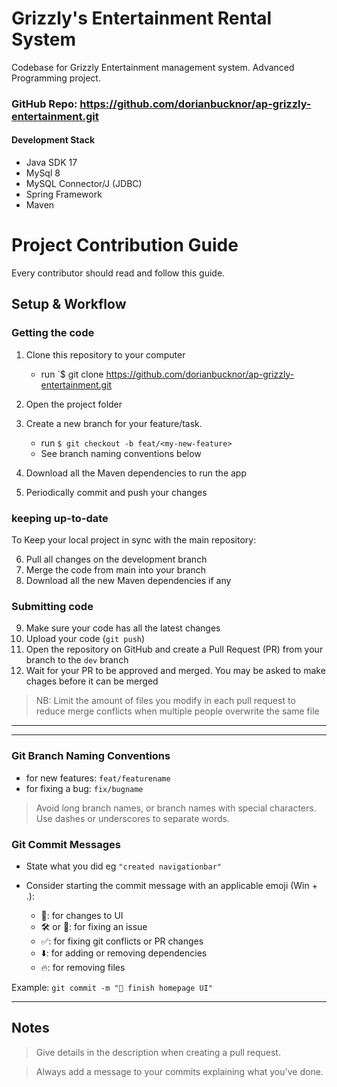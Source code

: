 # Grizzly's Entertainment Rental System

Codebase for Grizzly Entertainment management system. Advanced Programming project.

### GitHub Repo: https://github.com/dorianbucknor/ap-grizzly-entertainment.git

#### Development Stack

+ Java SDK 17
+ MySql 8
+ MySQL Connector/J (JDBC)
+ Spring Framework
+ Maven

# Project Contribution Guide

Every contributor should read and follow this guide.

## Setup & Workflow

### Getting the code

1. Clone this repository to your computer
    - run `$ git clone https://github.com/dorianbucknor/ap-grizzly-entertainment.git

2. Open the project folder
3. Create a new branch for your feature/task.
    - run `$ git checkout -b feat/<my-new-feature>`
    - See branch naming conventions below
4. Download all the Maven dependencies to run the app
5. Periodically commit and push your changes

### keeping up-to-date

To Keep your local project in sync with the main repository:

6. Pull all changes on the development branch
7. Merge the code from main into your branch
8. Download all the new Maven dependencies if any

### Submitting code

9. Make sure your code has all the latest changes
10. Upload your code (`git push`)
11. Open the repository on GitHub and create a Pull Request (PR) from your branch to the `dev` branch
12. Wait for your PR to be approved and merged. You may be asked to make chages before it can be merged

> NB: Limit the amount of files you modify in each pull request to reduce merge conflicts when multiple people overwrite
> the same file

---
---

### Git Branch Naming Conventions

- for new features: `feat/featurename`
- for fixing a bug: `fix/bugname`

> Avoid long branch names, or branch names with special characters. Use dashes or underscores to separate words.

### Git Commit Messages

* State what you did eg `"created navigationbar"`
* Consider starting the commit message with an applicable emoji (Win + .):

    * 🎨: for changes to UI
    * 🛠 or 🔧: for fixing an issue
    * ✅: for fixing git conflicts or PR changes
    * ⬇️: for adding or removing dependencies
    * 🔥: for removing files

Example: `git commit -m "🎨 finish homepage UI"`

---

## Notes

> Give details in the description when creating a pull request.

> Always add a message to your commits explaining what you've done.
